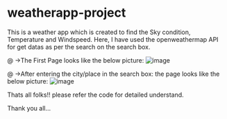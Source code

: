 # weatherapp-project

This is a weather app which is created to find the Sky condition, Temperature and Windspeed.
Here, I have used the openweathermap API for get datas as per the search on the search box.

@ ->The First Page looks like the below picture:
![image](https://user-images.githubusercontent.com/88827680/207400573-a6f18e90-842c-4d32-917c-9103e02e055f.png)

@ ->After entering the city/place in the search box:
the page looks like the below picture:
![image](https://user-images.githubusercontent.com/88827680/207401004-eb22decb-ac40-47f3-90eb-59e337b5ecb5.png)

Thats all folks!!
please refer the code for detailed understand.

Thank you all...
